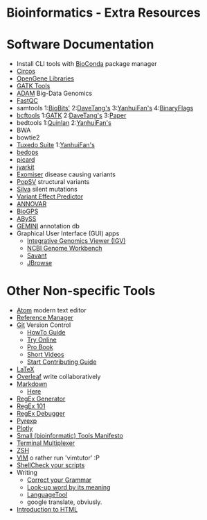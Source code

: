 # Bioinformatics - Extra Resources

# Software Documentation
* Install CLI tools with [BioConda](https://bioconda.github.io/) package manager
* [Circos](http://circos.ca/documentation/course/)
* [OpenGene Libraries](https://github.com/OpenGene)
* [GATK Tools](https://www.broadinstitute.org/gatk/guide/tooldocs/index)
* [ADAM](http://bdgenomics.org/) Big-Data Genomics
* [FastQC](http://www.bioinformatics.babraham.ac.uk/projects/fastqc/)
* samtools 1:[BioBits'](http://biobits.org/samtools_primer.html) 2:[DaveTang's](https://github.com/davetang/learning_bam_file) 3:[YanhuiFan's](https://felixfan.github.io/bam-sam/) 4:[BinaryFlags](https://broadinstitute.github.io/picard/explain-flags.html)
* [bcftools](https://samtools.github.io/bcftools/howtos/variant-calling.html) 1:[GATK](http://gatkforums.broadinstitute.org/gatk/discussion/1268/what-is-a-vcf-and-how-should-i-interpret-it) 2:[DaveTang's](https://github.com/davetang/learning_vcf_file) 3:[Paper](https://www.researchgate.net/publication/230658044_A_beginners_guide_to_SNP_calling_from_high-Throughput_DNA-sequencing_data)
* bedtools 1:[Quinlan](http://quinlanlab.org/tutorials/bedtools/bedtools.html) 2:[YanhuiFan's](https://felixfan.github.io/bedtools/)
* BWA
* bowtie2
* [Tuxedo Suite](http://cole-trapnell-lab.github.io/cufflinks/) 1:[YanhuiFan's](http://felixfan.github.io/tophat-cufflinks/)
* [bedops](https://bedops.readthedocs.org/en/latest/content/usage-examples.html)
* [picard](http://broadinstitute.github.io/picard/)
* [jvarkit](https://github.com/lindenb/jvarkit)
* [Exomiser](http://www.sanger.ac.uk/science/tools/exomiser) disease causing variants
* [PopSV](https://github.com/jmonlong/PopSV) structural variants
* [Silva](http://compbio.cs.toronto.edu/silva/) silent mutations
* [Variant Effect Predictor](http://www.ensembl.org/info/docs/tools/vep/index.html)
* [ANNOVAR](http://annovar.openbioinformatics.org/en/latest/)
* [BioGPS](http://biogps.org/help/)
* [ABySS](http://sjackman.ca/abyss-activity/)
* [GEMINI](https://gemini.readthedocs.io/en/latest/) annotation db
* Graphical User Interface (GUI) apps
  * [Integrative Genomics Viewer (IGV)](https://www.broadinstitute.org/software/igv/)
  * [NCBI Genome Workbench](https://www.ncbi.nlm.nih.gov/tools/gbench/)
  * [Savant](http://genomesavant.com/p/savant/index)
  * [JBrowse](http://jbrowse.org/)

# Other Non-specific Tools
* [Atom](http://atom.io/) modern text editor
* [Reference Manager](https://en.wikipedia.org/wiki/Comparison_of_reference_management_software)
* [Git](https://git-scm.com/) Version Control
  * [HowTo Guide](https://githowto.com/)
  * [Try Online](https://try.github.io/)
  * [Pro Book](https://progit.org/)
  * [Short Videos](https://git-scm.com/videos)
  * [Start Contributing Guide](https://about.gitlab.com/2016/06/16/fearless-contribution-a-guide-for-first-timers/)
* [LaTeX](https://latex-project.org/intro.html)
* [Overleaf](http://www.overleaf.com/) write collaboratively
* [Markdown](http://daringfireball.net/projects/markdown/)
  * [Here](http://markdown-here.com/)
* [RegEx Generator](http://www.regexr.com/)
* [RegEx 101](https://regex101.com/)
* [RegEx Debugger](https://www.debuggex.com/)
* [Pyrexp](https://pythonium.net/regex)
* [Plotly](https://plot.ly/)
* [Small (bioinformatic) Tools Manifesto](https://github.com/pjotrp/bioinformatics)
* [Terminal Multiplexer](https://robots.thoughtbot.com/a-tmux-crash-course)
* [ZSH](http://ohmyz.sh/)
* [VIM](http://vim.rtorr.com/) o rather run 'vimtutor' :P
* [ShellCheck your scripts](http://www.shellcheck.net/)
* Writing
    * [Correct your Grammar](https://www.grammarly.com/)
    * [Look-up word by its meaning](http://www.onelook.com/reverse-dictionary.shtml)
    * [LanguageTool](https://languagetool.org/)
    * google translate, obviusly.
* [Introduction to HTML](https://developer.mozilla.org/en-US/docs/Web/Guide/HTML/Introduction)
